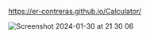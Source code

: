 https://er-contreras.github.io/Calculator/

![Screenshot 2024-01-30 at 21 30 06](https://github.com/er-contreras/Calculator/assets/67211919/af00c377-ffe4-45c3-aaba-bf8d31e4303b)
